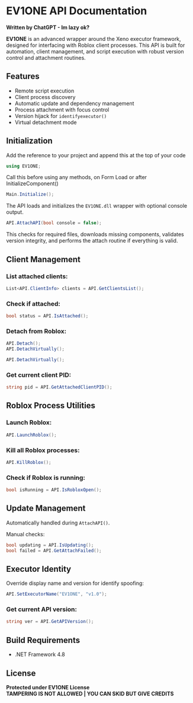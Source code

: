 # EV1ONE API Documentation
**Written by ChatGPT - Im lazy ok?**

**EV1ONE** is an advanced wrapper around the Xeno executor framework, designed for interfacing with Roblox client processes. This API is built for automation, client management, and script execution with robust version control and attachment routines.

## Features
- Remote script execution
- Client process discovery
- Automatic update and dependency management
- Process attachment with focus control
- Version hijack for `identifyexecutor()`
- Virtual detachment mode

## Initialization
Add the reference to your project and append this at the top of your code

```csharp
using EV1ONE;
```

Call this before using any methods, on Form Load or after InitializeComponent()

```csharp
Main.Initialize();
```

The API loads and initializes the `EV1ONE.dll` wrapper with optional console output.

```csharp
API.AttachAPI(bool console = false);
```

This checks for required files, downloads missing components, validates version integrity, and performs the attach routine if everything is valid.

## Client Management
### List attached clients:
```csharp
List<API.ClientInfo> clients = API.GetClientsList();
```

### Check if attached:
```csharp
bool status = API.IsAttached();
```

### Detach from Roblox:
```csharp
API.Detach();
API.DetachVirtually();
```
```csharp
API.DetachVirtually();
```

### Get current client PID:
```csharp
string pid = API.GetAttachedClientPID();
```

## Roblox Process Utilities
### Launch Roblox:
```csharp
API.LaunchRoblox();
```

### Kill all Roblox processes:
```csharp
API.KillRoblox();
```

### Check if Roblox is running:
```csharp
bool isRunning = API.IsRobloxOpen();
```

## Update Management
Automatically handled during `AttachAPI()`.

Manual checks:
```csharp
bool updating = API.IsUpdating();
bool failed = API.GetAttachFailed();
```

## Executor Identity
Override display name and version for identify spoofing:
```csharp
API.SetExecutorName("EV1ONE", "v1.0");
```

### Get current API version:
```csharp
string ver = API.GetAPIVersion();
```

## Build Requirements
- .NET Framework 4.8

## License
**Protected under EV1ONE License**  
**TAMPERING IS NOT ALLOWED | YOU CAN SKID BUT GIVE CREDITS**
